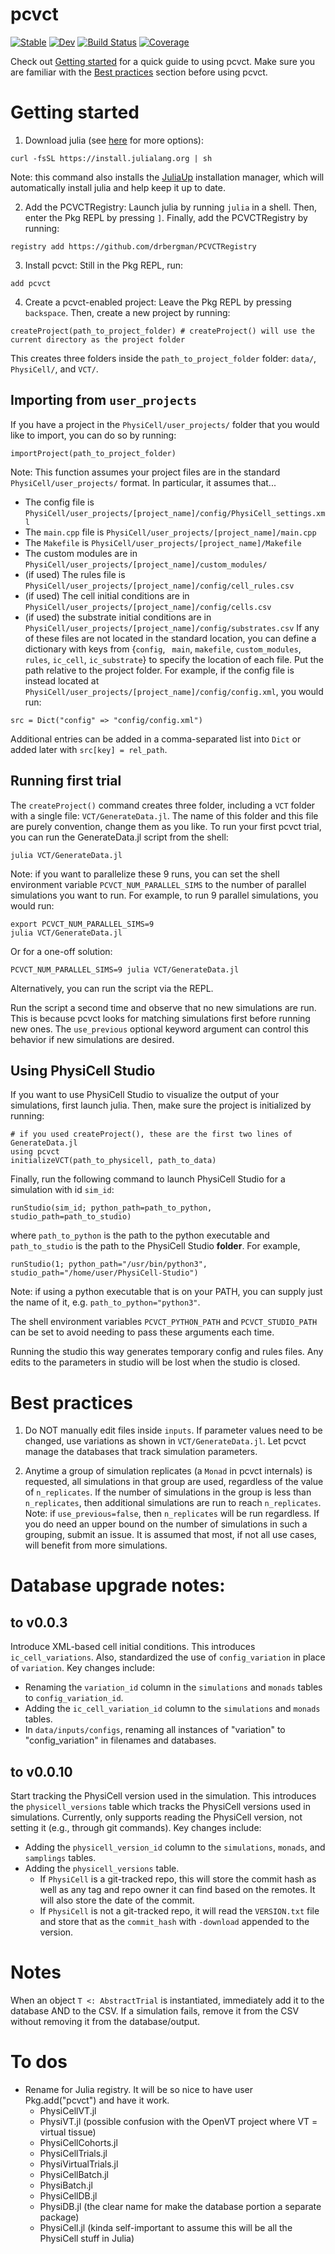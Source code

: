 # pcvct

[![Stable](https://img.shields.io/badge/docs-stable-blue.svg)](https://drbergman.github.io/pcvct/stable/)
[![Dev](https://img.shields.io/badge/docs-dev-blue.svg)](https://drbergman.github.io/pcvct/dev/)
[![Build Status](https://github.com/drbergman/pcvct/actions/workflows/CI.yml/badge.svg?branch=main)](https://github.com/drbergman/pcvct/actions/workflows/CI.yml?query=branch%3Amain)
[![Coverage](https://codecov.io/gh/drbergman/pcvct/branch/main/graph/badge.svg)](https://codecov.io/gh/drbergman/pcvct)

Check out [Getting started](#getting-started) for a quick guide to using pcvct.
Make sure you are familiar with the [Best practices](#best-practices) section before using pcvct.

# Getting started
1. Download julia (see [here](https://julialang.org/downloads/) for more options):
```
curl -fsSL https://install.julialang.org | sh
```
Note: this command also installs the [JuliaUp](https://github.com/JuliaLang/juliaup) installation manager, which will automatically install julia and help keep it up to date.

2. Add the PCVCTRegistry:
Launch julia by running `julia` in a shell.
Then, enter the Pkg REPL by pressing `]`.
Finally, add the PCVCTRegistry by running:
```
registry add https://github.com/drbergman/PCVCTRegistry
```

3. Install pcvct:
Still in the Pkg REPL, run:
```
add pcvct
```

4. Create a pcvct-enabled project:
Leave the Pkg REPL by pressing `backspace`.
Then, create a new project by running:
```
createProject(path_to_project_folder) # createProject() will use the current directory as the project folder
```
This creates three folders inside the `path_to_project_folder` folder: `data/`, `PhysiCell/`, and `VCT/`.
<!-- The `data/` folder will currently contain the PhysiCell template project split across multiple folders within `data/inputs/`.
After initializing the project, a `data/vct.db` database will be created to store metadata about the project and its simulations. -->

## Importing from `user_projects`
If you have a project in the `PhysiCell/user_projects/` folder that you would like to import, you can do so by running:
```
importProject(path_to_project_folder)
```
Note: This function assumes your project files are in the standard `PhysiCell/user_projects/` format. In particular, it assumes that...
- The config file is `PhysiCell/user_projects/[project_name]/config/PhysiCell_settings.xml`
- The `main.cpp` file is `PhysiCell/user_projects/[project_name]/main.cpp`
- The `Makefile` is `PhysiCell/user_projects/[project_name]/Makefile`
- The custom modules are in `PhysiCell/user_projects/[project_name]/custom_modules/`
- (if used) The rules file is `PhysiCell/user_projects/[project_name]/config/cell_rules.csv`
- (if used) The cell initial conditions are in `PhysiCell/user_projects/[project_name]/config/cells.csv` 
- (if used) the substrate initial conditions are in `PhysiCell/user_projects/[project_name]/config/substrates.csv`
If any of these files are not located in the standard location, you can define a dictionary with keys from {`config`, ` main`, `makefile`, `custom_modules`, `rules`, `ic_cell`, `ic_substrate`} to specify the location of each file.
Put the path relative to the project folder. For example, if the config file is instead located at `PhysiCell/user_projects/[project_name]/config/config.xml`, you would run:
```
src = Dict("config" => "config/config.xml")
```
Additional entries can be added in a comma-separated list into `Dict` or added later with `src[key] = rel_path`.

## Running first trial
The `createProject()` command creates three folder, including a `VCT` folder with a single file: `VCT/GenerateData.jl`.
The name of this folder and this file are purely convention, change them as you like.
To run your first pcvct trial, you can run the GenerateData.jl script from the shell:
```
julia VCT/GenerateData.jl
```
Note: if you want to parallelize these 9 runs, you can set the shell environment variable `PCVCT_NUM_PARALLEL_SIMS` to the number of parallel simulations you want to run. For example, to run 9 parallel simulations, you would run:
```
export PCVCT_NUM_PARALLEL_SIMS=9
julia VCT/GenerateData.jl
```
Or for a one-off solution:
```
PCVCT_NUM_PARALLEL_SIMS=9 julia VCT/GenerateData.jl
```
Alternatively, you can run the script via the REPL.

Run the script a second time and observe that no new simulations are run.
This is because pcvct looks for matching simulations first before running new ones.
The `use_previous` optional keyword argument can control this behavior if new simulations are desired.

## Using PhysiCell Studio
If you want to use PhysiCell Studio to visualize the output of your simulations, first launch julia.
Then, make sure the project is initialized by running:
```
# if you used createProject(), these are the first two lines of GenerateData.jl
using pcvct
initializeVCT(path_to_physicell, path_to_data)
```
Finally, run the following command to launch PhysiCell Studio for a simulation with id `sim_id`:
```
runStudio(sim_id; python_path=path_to_python, studio_path=path_to_studio)
```
where `path_to_python` is the path to the python executable and `path_to_studio` is the path to the PhysiCell Studio __folder__.
For example,
```
runStudio(1; python_path="/usr/bin/python3", studio_path="/home/user/PhysiCell-Studio")
```
Note: if using a python executable that is on your PATH, you can supply just the name of it, e.g. `path_to_python="python3"`.

The shell environment variables `PCVCT_PYTHON_PATH` and `PCVCT_STUDIO_PATH` can be set to avoid needing to pass these arguments each time.

Running the studio this way generates temporary config and rules files.
Any edits to the parameters in studio will be lost when the studio is closed.

# Best practices

1. Do NOT manually edit files inside `inputs`.
If parameter values need to be changed, use variations as shown in `VCT/GenerateData.jl`.
Let pcvct manage the databases that track simulation parameters.

2. Anytime a group of simulation replicates (a `Monad` in pcvct internals) is requested, all simulations in that group are used, regardless of the value of `n_replicates`.
If the number of simulations in the group is less than `n_replicates`, then additional simulations are run to reach `n_replicates`.
Note: if `use_previous=false`, then `n_replicates` will be run regardless.
If you do need an upper bound on the number of simulations in such a grouping, submit an issue.
It is assumed that most, if not all use cases, will benefit from more simulations.

# Database upgrade notes:

## to v0.0.3
Introduce XML-based cell initial conditions. This introduces `ic_cell_variations`. Also, standardized the use of `config_variation` in place of `variation`. Key changes include:
- Renaming the `variation_id` column in the `simulations` and `monads` tables to `config_variation_id`.
- Adding the `ic_cell_variation_id` column to the `simulations` and `monads` tables.
- In `data/inputs/configs`, renaming all instances of "variation" to "config_variation" in filenames and databases.

## to v0.0.10
Start tracking the PhysiCell version used in the simulation.
This introduces the `physicell_versions` table which tracks the PhysiCell versions used in simulations.
Currently, only supports reading the PhysiCell version, not setting it (e.g., through git commands).
Key changes include:
- Adding the `physicell_version_id` column to the `simulations`, `monads`, and `samplings` tables.
- Adding the `physicell_versions` table.
  - If `PhysiCell` is a git-tracked repo, this will store the commit hash as well as any tag and repo owner it can find based on the remotes. It will also store the date of the commit.
  - If `PhysiCell` is not a git-tracked repo, it will read the `VERSION.txt` file and store that as the `commit_hash` with `-download` appended to the version.

# Notes
When an object `T <: AbstractTrial` is instantiated, immediately add it to the database AND to the CSV.
If a simulation fails, remove it from the CSV without removing it from the database/output.

# To dos
- Rename for Julia registry. It will be so nice to have user Pkg.add("pcvct") and have it work.
  - PhysiCellVT.jl
  - PhysiVT.jl (possible confusion with the OpenVT project where VT = virtual tissue)
  - PhysiCellCohorts.jl
  - PhysiCellTrials.jl
  - PhysiVirtualTrials.jl
  - PhysiCellBatch.jl
  - PhysiBatch.jl
  - PhysiCellDB.jl
  - PhysiDB.jl (the clear name for make the database portion a separate package)
  - PhysiCell.jl (kinda self-important to assume this will be all the PhysiCell stuff in Julia)
